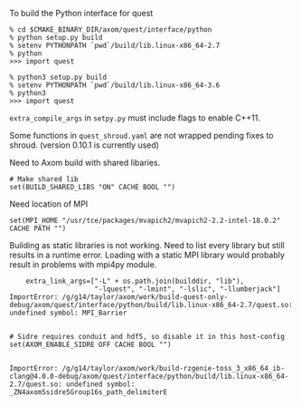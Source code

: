 

To build the Python interface for quest

```
% cd $CMAKE_BINARY_DIR/axom/quest/interface/python
% python setup.py build
% setenv PYTHONPATH `pwd`/build/lib.linux-x86_64-2.7
% python
>>> import quest

% python3 setup.py build
% setenv PYTHONPATH `pwd`/build/lib.linux-x86_64-3.6
% python3
>>> import quest
```

`extra_compile_args` in `setpy.py` must include flags to enable C++11.

Some functions in `quest_shroud.yaml` are not wrapped pending fixes to shroud.
(version 0.10.1 is currently used)

Need to Axom build with shared libaries.

```
# Make shared lib
set(BUILD_SHARED_LIBS "ON" CACHE BOOL "")
```

Need location of MPI

```
set(MPI_HOME "/usr/tce/packages/mvapich2/mvapich2-2.2-intel-18.0.2" CACHE PATH "")
```


Building as static libraries is not working.  Need to list every library
but still results in a runtime error.  Loading with a static MPI library
would probably result in problems with mpi4py module.

```
    extra_link_args=["-L" + os.path.join(builddir, "lib"),
                     "-lquest", "-lmint", "-lslic", "-llumberjack"]
ImportError: /g/g14/taylor/axom/work/build-quest-only-debug/axom/quest/interface/python/build/lib.linux-x86_64-2.7/quest.so: undefined symbol: MPI_Barrier
                    
```


```
# Sidre requires conduit and hdf5, so disable it in this host-config
set(AXOM_ENABLE_SIDRE OFF CACHE BOOL "")


ImportError: /g/g14/taylor/axom/work/build-rzgenie-toss_3_x86_64_ib-clang@4.0.0-debug/axom/quest/interface/python/build/lib.linux-x86_64-2.7/quest.so: undefined symbol: _ZN4axom5sidre5Group16s_path_delimiterE
```
